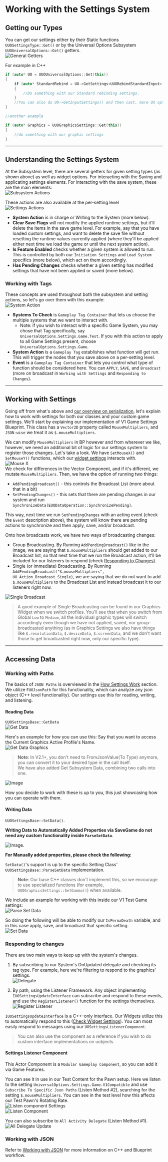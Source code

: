 # Working with the Settings System

## Getting our Types

You can get our settings either by their Static functions `UUOSettingsType::Get()` or by the Universal Options Subsystem `UUOUniversalOptions::Get()` getters.  
![General Getters](Resources/Framework/SS_Graph_StaticGetters.JPG)  

For example in C++  

```cpp
if (auto* UO = UUOUniversalOptions::Get(this))
{
    if (auto* StandardRebind = UO->GetSettings<UUORebindStandardInput>(UO_Settings_Input))
    {
        //Do something with our Standard rebinding settings. 
    }
    //You can also do UO->GetInputSettings() and then cast, more UX options coming in future releases.
}

//another example

if (auto* Graphics = UUOGraphicsSettings::Get(this))
{
    //do something with our graphic settings
}
```  

---  

## Understanding the Settings System  

At the Subsystem level, there are several getters for given setting types (as shown above) as well as widget options. For interacting with the Saving and applicating settings elements. For interacting with the save system, these are the main elements:  
![Subsystem Actions](Resources/Framework/SS_Graph_SubsystemActions.JPG)  

These actions are also available at the per-setting level  
![Settings Actions](Resources/Framework/SS_Graph_SettingsActions.JPG)  

* **System Action** is in charge or Writing to the System (more below).  
* **Clear Save Flags** will not modify the applied runtime settings, but it'll delete the items in the save game level. For example, say that you have loaded custom settings, and want to delete the save file without resetting the runtime values currently applied (where they'll be applied either next time we load the game or until the next system action).  
* **Is Feature Enabled**  checks whether a given system is allowed to run. This is controlled by both our `Initiation Settings` and `Load System` specifics (more below), which act on them accordingly.  
* **Has Pending Changes** checks whether a given setting has modified settings that have not been applied or saved (more below).  

### Working with Tags

These concepts are used throughout both the subsystem and setting actions, so let's go over them with this example:  
![System Action](Resources/Framework/SS_Graph_SystemAction.JPG)  

* **Systems To Check** is `Gameplay Tag Container` that lets us choose the multiple systems that we want to interact with.  
  * Note: if you wish to interact with a specific Game System, you may chose that Tag specifically, say `UniversalOptions.Settings.Game.Test`. If you with this action to apply to all Game Settings present, choose `UniversalOptions.Settings.Game`.  
* **System Action** is a `Gameplay Tag` establishes what function will get run. This will trigger the nodes that you save above on a per-setting level.  
* **Event** is a `Gameplay Tag Container` that lets you control what type of function should be considered here. You can `APPLY`, `SAVE`, and `Broadcast` (more on broadcast in `Working with Settings` and `Responding to Changes`).  

---  

## Working with Settings

Going off from what's above and [our overview on serialization](/HowSettingsWork.md#saving-and-serialization), let's explain how to work with settings for both our classes and your custom game settings. We'll start by explaining our implementation of V1 Game Settings Blueprint. This class has a `Vector2D` property called `MouseMultipliers`, and `JSON-wise` we treat it as `$.mouseMultipliers`.  

We can modify `MouseMultipliers` in BP however and from wherever we like, however, we need an additional bit of logic for our settings system to register those changes. Let's take a look. We have `SetMouseX()` and `SetMouseY()` functions, which our [widget settings](/WorkingWithWidgets.md) interacts with.  
![Mouse X](/Resources/Framework/SS_V1Game_SetMouseX.JPG)  
We check for differences in the Vector Component, and if it's different, we mutate `MouseMultipliers`. Then, we have the option of running two things:  

* `AddPendingBroadcast()` - this controls the Broadcast List (more about that in a bit)  
* `SetPendingChanges()` - this sets that there are pending changes in our system and run `SynchronizeData(EUODataOperation::SynchronizePending)`.  

This way, next time we run `SetPendingChanges` with an acting event (check the `Event` description above), the system will know there are pending actions to synchronize and then apply, save, and/or broadcast.  

Onto how broadcasts work, we have two ways of broadcasting changes:  

* Group Broadcasting. By Running `AddPendingBroadcast()` like in the image, we are saying that `$.mouseMultipliers` should get added to our Broadcast list, so that next time that we run the Broadcast action, it'll be included for our listeners to respond (check [Responding to Changes](#responding-to-changes)).  
* Single (or immediate) Broadcasting. By Running `AddPendingBroadcast("$.mouseMultipliers", UO_Action_Broadcast_Single)`, we are saying that we do not want to add `$.mouseMultipliers` to the Broadcast List and instead broadcast it to our listeners right now.  

![Single Broadcast](/Resources/Framework/SS_V1Game_SetMouseX-SingleBroadcast.JPG)  

> A good example of Single Broadcasting can be found in our Graphics Widget when we switch profiles. You'll see that when you switch from Global `Low` to `Medium`, all the individual graphic types will switch accordingly even though we have not applied, saved, nor group-broadcasted anything (as in Graphics Settings we also have things like `$.resolutionData`, `$.deviceData`, `$.screenData`, and we don't want those to get broadcasted right now, only our specific type).  

---  

## Accessing Data

### Working with Paths

The basics of `JSON Paths` is overviewed in the [How Settings Work](/HowSettingsWork.md#accessing-and-paths) section. We utilize `FUOJsonPath` for this functionality, which can analyze any json object (C++ level functionality). Our settings use this for reading, writing, and listening.  

#### Reading Data

 `UUOSettingsBase::GetData`  
![Get Data](Resources/Framework/SS_Graph_GetData.JPG)  

Here's an example for how you can use this: Say that you want to access the Current Graphics Active Profile's Name.  
![Get Data Graphics](/Resources/Framework/SS_Graph_GetData_Graphics.JPG)  

> **Note**: In V2.1+, you don't need to FromJsonValue(To Type) anymore, you can convert it to your desired type in the call itself.  
> We have also added Get Subsystem Data, combining two calls into one.  

![Image](/Resources/Framework/SS_Graph_GetData_v21.JPG)  

How you decide to work with these is up to you, this just showcasing how you can operate with them.  

#### Writing Data

`UUOSettingsBase::SetData()`.  

**Writing Data to Automatically Added Properties via SaveGame do not need any custom functionality inside `ParseSetData`**.  

![Image](/Resources/Framework/SS_Graph_SetData.JPG).  

**For Manually added properties, please check the following:**  

`SetData()`'s support is up to the specific Setting Class' `UUOSettingsBase::ParseSetData` implementation.  

> **Note**: Our base C++ classes don't implement this, so we encourage to use specialized functions (for example, `UUOGraphicsSettings::SetGamma()`) when available.  

We include an example for working with this inside our V1 Test Game settings:  
![Parse Set Data](/Resources/Framework/SS_V1Game_ParseData.JPG)  

So doing the following will be able to modify our `IsPermaDeath` variable, and in this case apply, save, and broadcast that specific setting.  
![Set Data](/Resources/Framework/SS_V1Game_SetData.JPG)  

### Responding to changes

There are two main ways to keep up with the system's changes.  

1) By subscribing to our System's OnUpdated delegate and checking its tag type. For example, here we're filtering to respond to the graphics' settings.  
![Delegate](/Resources/Framework/SS_Graph_SubsystemUpdate.JPG)  

2) By path, using the Listener Framework. Any object implementing `IUOSettingsUpdateInterface` can subscribe and respond to these events, and use the `RegisterListener()` function for the settings themselves.  
![Register Listener](/Resources/Framework/SS_Graph_ListenerUpdate.JPG)  

`IUOSettingsUpdateInterface` is a C++-only interface. Our Widgets utilize this to automatically respond to this ([Check Widget Settings](/WorkingWithWidgets.md)). You can most easily respond to messages using our `UOSettingsListenerComponent`.  
> You can also use the component as a reference if you wish to do custom interface implementations on uobjects.  

#### Settings Listener Component

This Actor Component is a `Modular Gameplay Component`, so you can add it via Game Features.  

You can see it in use in our Test Content for the Pawn setup. Here we listen to the setting `UniversalOptions.Settings.Game.V1Compatible` and use `Subscribe To Specific Json Paths` (Listen Method #2), searching for the setting `$.mouseMultipliers`. You can see in the test level how this affects our Test Pawn's Rotating Rate.  
![Listen component Settings](/Resources/Framework/SS_ListenComponent_Settings.JPG)  
![Listen Component](/Resources/Framework/SS_ListenComponent_Example.JPG)  

You can also subscribe to `All Activity Delegate` (Listen Method #1).  
![All Delegate Update](/Resources/Framework/SS_ListenComponent_Example-2.JPG)  

### Working with JSON

Refer to [Working with JSON](/1-WorkingWithJson.md) for more information on C++ and Blueprint workflow.  
